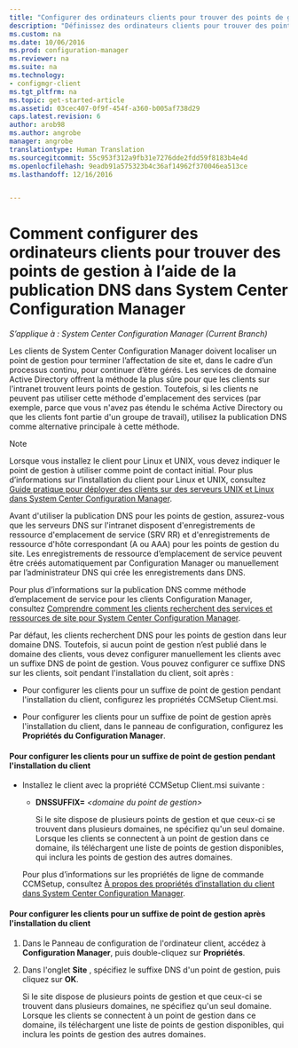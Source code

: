 ```yaml
---
title: "Configurer des ordinateurs clients pour trouver des points de gestion à l’aide de la publication DNS | Microsoft Docs"
description: "Définissez des ordinateurs clients pour trouver des points de gestion à l’aide de la publication DNS dans System Center Configuration Manager."
ms.custom: na
ms.date: 10/06/2016
ms.prod: configuration-manager
ms.reviewer: na
ms.suite: na
ms.technology:
- configmgr-client
ms.tgt_pltfrm: na
ms.topic: get-started-article
ms.assetid: 03cec407-0f9f-454f-a360-b005af738d29
caps.latest.revision: 6
author: arob98
ms.author: angrobe
manager: angrobe
translationtype: Human Translation
ms.sourcegitcommit: 55c953f312a9fb31e7276dde2fdd59f8183b4e4d
ms.openlocfilehash: 9eadb91a575323b4c36af14962f370046ea513ce
ms.lasthandoff: 12/16/2016


---
```

# <a name="how-to-configure-client-computers-to-find-management-points-by-using-dns-publishing-in-system-center-configuration-manager"></a>Comment configurer des ordinateurs clients pour trouver des points de gestion à l’aide de la publication DNS dans System Center Configuration Manager

*S’applique à : System Center Configuration Manager (Current Branch)*

Les clients de System Center Configuration Manager doivent localiser un point de gestion pour terminer l’affectation de site et, dans le cadre d’un processus continu, pour continuer d’être gérés. Les services de domaine Active Directory offrent la méthode la plus sûre pour que les clients sur l'intranet trouvent leurs points de gestion. Toutefois, si les clients ne peuvent pas utiliser cette méthode d'emplacement des services (par exemple, parce que vous n'avez pas étendu le schéma Active Directory ou que les clients font partie d'un groupe de travail), utilisez la publication DNS comme alternative principale à cette méthode.  

> [!NOTE]  
>  Lorsque vous installez le client pour Linux et UNIX, vous devez indiquer le point de gestion à utiliser comme point de contact initial. Pour plus d’informations sur l’installation du client pour Linux et UNIX, consultez [Guide pratique pour déployer des clients sur des serveurs UNIX et Linux dans System Center Configuration Manager](../../../core/clients/deploy/deploy-clients-to-unix-and-linux-servers.md).  

 Avant d'utiliser la publication DNS pour les points de gestion, assurez-vous que les serveurs DNS sur l'intranet disposent d'enregistrements de ressource d'emplacement de service (SRV RR) et d'enregistrements de ressource d'hôte correspondant (A ou AAA) pour les points de gestion du site. Les enregistrements de ressource d’emplacement de service peuvent être créés automatiquement par Configuration Manager ou manuellement par l’administrateur DNS qui crée les enregistrements dans DNS.  

 Pour plus d’informations sur la publication DNS comme méthode d’emplacement de service pour les clients Configuration Manager, consultez [Comprendre comment les clients recherchent des services et ressources de site pour System Center Configuration Manager](../../../core/plan-design/hierarchy/understand-how-clients-find-site-resources-and-services.md).  

 Par défaut, les clients recherchent DNS pour les points de gestion dans leur domaine DNS. Toutefois, si aucun point de gestion n’est publié dans le domaine des clients, vous devez configurer manuellement les clients avec un suffixe DNS de point de gestion. Vous pouvez configurer ce suffixe DNS sur les clients, soit pendant l'installation du client, soit après :  

-   Pour configurer les clients pour un suffixe de point de gestion pendant l'installation du client, configurez les propriétés CCMSetup Client.msi.  

-   Pour configurer les clients pour un suffixe de point de gestion après l'installation du client, dans le panneau de configuration, configurez les **Propriétés du Configuration Manager**.  

#### <a name="to-configure-clients-for-a-management-point-suffix-during-client-installation"></a>Pour configurer les clients pour un suffixe de point de gestion pendant l'installation du client  

-   Installez le client avec la propriété CCMSetup Client.msi suivante :  

    -   **DNSSUFFIX=** *&lt;domaine du point de gestion\>*  

         Si le site dispose de plusieurs points de gestion et que ceux-ci se trouvent dans plusieurs domaines, ne spécifiez qu'un seul domaine. Lorsque les clients se connectent à un point de gestion dans ce domaine, ils téléchargent une liste de points de gestion disponibles, qui inclura les points de gestion des autres domaines.  

     Pour plus d’informations sur les propriétés de ligne de commande CCMSetup, consultez [À propos des propriétés d’installation du client dans System Center Configuration Manager](../../../core/clients/deploy/about-client-installation-properties.md).  

#### <a name="to-configure-clients-for-a-management-point-suffix-after-client-installation"></a>Pour configurer les clients pour un suffixe de point de gestion après l'installation du client  

1.  Dans le Panneau de configuration de l'ordinateur client, accédez à **Configuration Manager**, puis double-cliquez sur **Propriétés**.  

2.  Dans l'onglet **Site** , spécifiez le suffixe DNS d'un point de gestion, puis cliquez sur **OK**.  

     Si le site dispose de plusieurs points de gestion et que ceux-ci se trouvent dans plusieurs domaines, ne spécifiez qu'un seul domaine. Lorsque les clients se connectent à un point de gestion dans ce domaine, ils téléchargent une liste de points de gestion disponibles, qui inclura les points de gestion des autres domaines.

